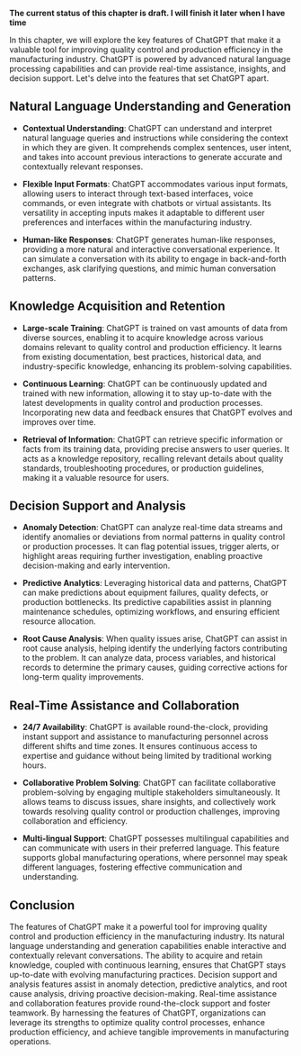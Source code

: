 **The current status of this chapter is draft. I will finish it later when I have time**

In this chapter, we will explore the key features of ChatGPT that make it a valuable tool for improving quality control and production efficiency in the manufacturing industry. ChatGPT is powered by advanced natural language processing capabilities and can provide real-time assistance, insights, and decision support. Let's delve into the features that set ChatGPT apart.

Natural Language Understanding and Generation
---------------------------------------------

* **Contextual Understanding**: ChatGPT can understand and interpret natural language queries and instructions while considering the context in which they are given. It comprehends complex sentences, user intent, and takes into account previous interactions to generate accurate and contextually relevant responses.

* **Flexible Input Formats**: ChatGPT accommodates various input formats, allowing users to interact through text-based interfaces, voice commands, or even integrate with chatbots or virtual assistants. Its versatility in accepting inputs makes it adaptable to different user preferences and interfaces within the manufacturing industry.

* **Human-like Responses**: ChatGPT generates human-like responses, providing a more natural and interactive conversational experience. It can simulate a conversation with its ability to engage in back-and-forth exchanges, ask clarifying questions, and mimic human conversation patterns.

Knowledge Acquisition and Retention
-----------------------------------

* **Large-scale Training**: ChatGPT is trained on vast amounts of data from diverse sources, enabling it to acquire knowledge across various domains relevant to quality control and production efficiency. It learns from existing documentation, best practices, historical data, and industry-specific knowledge, enhancing its problem-solving capabilities.

* **Continuous Learning**: ChatGPT can be continuously updated and trained with new information, allowing it to stay up-to-date with the latest developments in quality control and production processes. Incorporating new data and feedback ensures that ChatGPT evolves and improves over time.

* **Retrieval of Information**: ChatGPT can retrieve specific information or facts from its training data, providing precise answers to user queries. It acts as a knowledge repository, recalling relevant details about quality standards, troubleshooting procedures, or production guidelines, making it a valuable resource for users.

Decision Support and Analysis
-----------------------------

* **Anomaly Detection**: ChatGPT can analyze real-time data streams and identify anomalies or deviations from normal patterns in quality control or production processes. It can flag potential issues, trigger alerts, or highlight areas requiring further investigation, enabling proactive decision-making and early intervention.

* **Predictive Analytics**: Leveraging historical data and patterns, ChatGPT can make predictions about equipment failures, quality defects, or production bottlenecks. Its predictive capabilities assist in planning maintenance schedules, optimizing workflows, and ensuring efficient resource allocation.

* **Root Cause Analysis**: When quality issues arise, ChatGPT can assist in root cause analysis, helping identify the underlying factors contributing to the problem. It can analyze data, process variables, and historical records to determine the primary causes, guiding corrective actions for long-term quality improvements.

Real-Time Assistance and Collaboration
--------------------------------------

* **24/7 Availability**: ChatGPT is available round-the-clock, providing instant support and assistance to manufacturing personnel across different shifts and time zones. It ensures continuous access to expertise and guidance without being limited by traditional working hours.

* **Collaborative Problem Solving**: ChatGPT can facilitate collaborative problem-solving by engaging multiple stakeholders simultaneously. It allows teams to discuss issues, share insights, and collectively work towards resolving quality control or production challenges, improving collaboration and efficiency.

* **Multi-lingual Support**: ChatGPT possesses multilingual capabilities and can communicate with users in their preferred language. This feature supports global manufacturing operations, where personnel may speak different languages, fostering effective communication and understanding.

Conclusion
----------

The features of ChatGPT make it a powerful tool for improving quality control and production efficiency in the manufacturing industry. Its natural language understanding and generation capabilities enable interactive and contextually relevant conversations. The ability to acquire and retain knowledge, coupled with continuous learning, ensures that ChatGPT stays up-to-date with evolving manufacturing practices. Decision support and analysis features assist in anomaly detection, predictive analytics, and root cause analysis, driving proactive decision-making. Real-time assistance and collaboration features provide round-the-clock support and foster teamwork. By harnessing the features of ChatGPT, organizations can leverage its strengths to optimize quality control processes, enhance production efficiency, and achieve tangible improvements in manufacturing operations.
